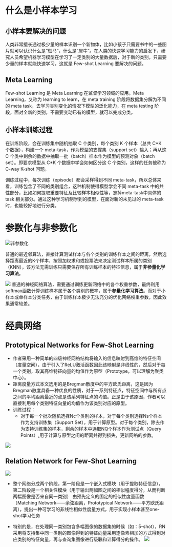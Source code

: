 # 什么是小样本学习
## 小样本要解决的问题
人类非常擅长通过极少量的样本识别一个新物体，比如小孩子只需要书中的一些图片就可以认识什么是“斑马”，什么是“犀牛”。在人类的快速学习能力的启发下，研究人员希望机器学习模型在学习了一定类别的大量数据后，对于新的类别，只需要少量的样本就能快速学习，这就是 Few-shot Learning 要解决的问题。
## Meta Learning
Few-shot Learning 是 Meta Learning 在监督学习领域的应用。Meta Learning，又称为 learning to learn，在 meta training 阶段将数据集分解为不同的 meta task，去学习类别变化的情况下模型的泛化能力，在 meta testing 阶段，面对全新的类别，不需要变动已有的模型，就可以完成分类。
## 小样本训练过程
在训练阶段，会在训练集中随机抽取 C 个类别，每个类别 K 个样本（总共 C\*K 个数据），构建一个 meta-task，作为模型的支撑集（support set）输入；再从这 C 个类中剩余的数据中抽取一批（batch）样本作为模型的预测对象（batch set）。即要求模型从 C\*K 个数据中学会如何区分这 C 个类别，这样的任务被称为 C-way K-shot 问题。

训练过程中，每次训练（episode）都会采样得到不同 meta-task，所以总体来看，训练包含了不同的类别组合，这种机制使得模型学会不同 meta-task 中的共性部分，比如如何提取重要特征及比较样本相似性等，忘掉meta-task中具体的task 相关部分。通过这种学习机制学到的模型，在面对新的未见过的 meta-task 时，也能较好地进行分类。
# 参数化与非参数化
![非参数化](https://pic.imgdb.cn/item/66821d61d9c307b7e92904cc.png)

普通的最近邻算法，直接计算测试样本与各个类别的训练样本之间的距离，然后选择距离最近的K个样本，按照加权求和或投票法来决定测试样本所属的类别（KNN），该方法无需训练只需要保存所有训练样本的特征信息，属于**非参量化学习算法**。

![](https://pic.imgdb.cn/item/66821d9fd9c307b7e9295f0e.png)
普通的神经网络算法，需要通过训练更新网络中的各个权重参数，最终利用softmax函数计算训练样本属于各个类别的概率，属于**参量化学习算法**。而对于小样本或单样本分类任务，由于训练样本极少无法充分的优化网络权重参数，因此效果通常较差。

# 经典网络
## Prototypical Networks for Few-Shot Learning
- 作者采用一种简单的四级神经网络结构将输入的信息映射到高维的特征空间（度量空间），由于引入了ReLU激活函数因此该映射是非线性的，然后对于每一个类别，取其高维特征向量的均值作为原型（Prototype，可以理解为聚类中心）。
- 距离度量方式本文选用的是Bregman散度中的平方欧氏距离，这是因为Bregman散度具备一种优良的性质，对于一系列特征点，特征空间中与所有点之间的平均距离最近的点是该系列特征点的均值。正是由于该原因，作者可以直接利用每个类别特征向量的均值作为该类别对应的原型。
- 训练过程：
  - 对于每一个批次随机选择Nc个类别的样本，对于每个类别选择Ns个样本作为支持训练集（Support Set），用于计算原型。对于每个类别，除去作为支持训练集的样本，剩余的样本中选取NQ个样本作为测试点（Query Points）,用于计算与原型之间的距离并得到损失，更新网络的参数。
  
![](https://pic.imgdb.cn/item/66821e24d9c307b7e92a1bcf.png)


## Relation Network for Few-Shot Learning
![](https://pic.imgdb.cn/item/66821ebed9c307b7e92aea2f.png)
- 整个网络分成两个阶段，第一阶段是一个嵌入式模块（用于提取特征信息），第二阶段是一个相关性模块（用于输出两幅图之间的相似程度得分，从而判断两幅图像是否来自同一类别）
由预先定义的固定的相似性度量函数（Matching Network——余弦距离，Prototypical Network——平方欧氏距离），提出一种可学习的非线性相似性度量方式，用于实现小样本甚至one-shot学习任务

- 特别的是，在处理同一类别包含多幅图像的数据集的时候（如：5-shot），RN采用将支持集中同一类别的图像得到的特征向量采用逐像素相加的方式得到对应类别的特征向量，再与查询集图像进行级联和计算得分的操作。
![](https://pic.imgdb.cn/item/66821f16d9c307b7e92b6145.png)
